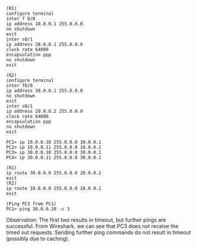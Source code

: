 ```
(R1)
configure terminal
inter f 0/0
ip address 10.0.0.1 255.0.0.0
no shutdown
exit
inter s0/1
ip address 20.0.0.1 255.0.0.0
clock rate 64000
encapsulation ppp
no shutdown
exit
```
```
(R2)
configure terminal
inter f0/0
ip address 30.0.0.1 255.0.0.0
no shutdown
exit
inter s0/1
ip address 20.0.0.2 255.0.0.0
clock rate 64000
encapsulation ppp
no shutdown
exit
```
```
PC1> ip 10.0.0.10 255.0.0.0 10.0.0.1
PC2> ip 10.0.0.11 255.0.0.0 10.0.0.1
PC3> ip 30.0.0.10 255.0.0.0 30.0.0.1
PC4> ip 30.0.0.11 255.0.0.0 30.0.0.1
```
```
(R1)
ip route 30.0.0.0 255.0.0.0 20.0.0.2
exit
(R2)
ip route 10.0.0.0 255.0.0.0 20.0.0.1
exit
```
```
(Ping PC3 from PC1)
PC1> ping 30.0.0.10 -c 3
```
Observation: The first two results in timeout, but further pings are successful. From Wireshark, we can see that PC3 does not receive the timed out requests. Sending further ping commands do not result in timeout (possibly due to caching). 